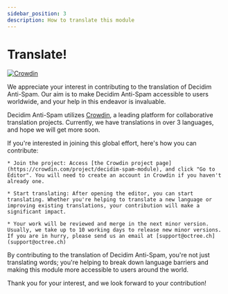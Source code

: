 ```yaml
---
sidebar_position: 3
description: How to translate this module
---
```


# Translate!
[![Crowdin](https://badges.crowdin.net/decidim-spam-module/localized.svg)](https://crowdin.com/project/decidim-spam-module)

We appreciate your interest in contributing to the translation of Decidim Anti-Spam. Our aim is to make Decidim Anti-Spam accessible to users worldwide, and your help in this endeavor is invaluable.

Decidim Anti-Spam utilizes [Crowdin](https://crowdin.com/project/decidim-spam-module), a leading platform for collaborative translation projects. Currently, we have translations in over 3 languages, and hope we will get more soon.

If you're interested in joining this global effort, here's how you can contribute:

    * Join the project: Access [the Crowdin project page](https://crowdin.com/project/decidim-spam-module), and click "Go to Editor". You will need to create an account in Crowdin if you haven't already one.

    * Start translating: After opening the editor, you can start translating. Whether you're helping to translate a new language or improving existing translations, your contribution will make a significant impact.

    * Your work will be reviewed and merge in the next minor version. Usually, we take up to 10 working days to release new minor versions. If you are in hurry, please send us an email at [support@octree.ch](support@octree.ch)

By contributing to the translation of Decidim Anti-Spam, you're not just translating words; you're helping to break down language barriers and making this module more accessible to users around the world.

Thank you for your interest, and we look forward to your contribution!